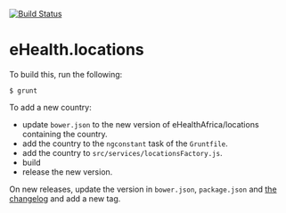[![Build Status](https://travis-ci.org/eHealthAfrica/angular-locations.svg?branch=1.0.0)](https://travis-ci.org/eHealthAfrica/angular-locations)

# eHealth.locations

To build this, run the following:

    $ grunt

To add a new country:

* update `bower.json` to the new version of eHealthAfrica/locations containing the country.
* add the country to the `ngconstant` task of the `Gruntfile`.
* add the country to `src/services/locationsFactory.js`.
* build
* release the new version.

On new releases, update the version in `bower.json`, `package.json`
and [the changelog](/blob/master/CHANGELOG.md) and add a new tag.
